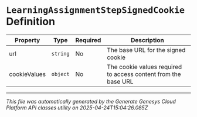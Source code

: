 # `LearningAssignmentStepSignedCookie` Definition

| Property | Type | Required | Description |
|----------|------|----------|-------------|
| url | `string` | No | The base URL for the signed cookie |
| cookieValues | `object` | No | The cookie values required to access content from the base URL |

---

*This file was automatically generated by the Generate Genesys Cloud Platform API classes utility on 2025-04-24T15:04:26.085Z*